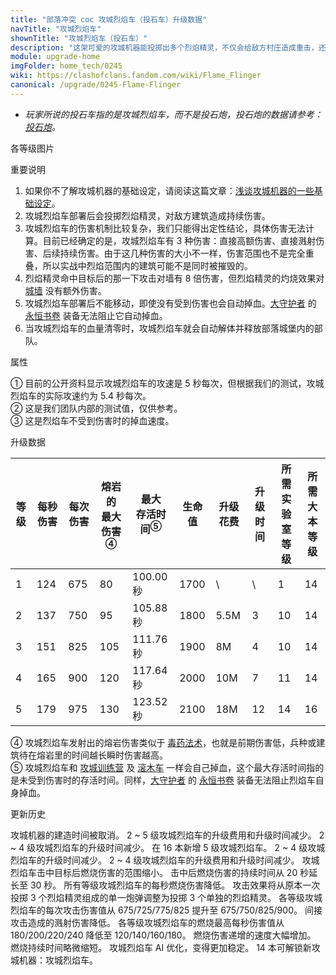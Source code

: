 ```yaml
---
title: "部落冲突 coc 攻城烈焰车（投石车）升级数据"
navTitle: "攻城烈焰车"
shownTitle: "攻城烈焰车（投石车）"
description: "这架可爱的攻城机器能投掷出多个烈焰精灵，不仅会给敌方村庄造成重击，还会留下一片持续燃烧的区域。攻城烈焰车的攻击范围很远，足以让自己在攻击时远离危险，但要小心攻击范围更远的防御建筑和陷阱！法术对攻城烈焰车无效。"
module: upgrade-home
imgFolder: home_tech/0245
wiki: https://clashofclans.fandom.com/wiki/Flame_Flinger
canonical: /upgrade/0245-Flame-Flinger
---
```


- *玩家所说的投石车指的是攻城烈焰车，而不是投石炮，投石炮的数据请参考：[投石炮](/upgrade/030e-Scattershot)。*

<UnitInfo :folder="$frontmatter.imgFolder" imgSrc="Flame_Flinger.png" :imgAlt="$frontmatter.navTitle" :description="$frontmatter.description" />

<SmallTitle>各等级图片</SmallTitle>

<Panel>
    <UnitImgGroup :folder="$frontmatter.imgFolder">
        <UnitImg imgTitle="1 级" imgSrc="Flame_Flinger1.png" />
        <UnitImg imgTitle="2 级" imgSrc="Flame_Flinger2.png" />
        <UnitImg imgTitle="3 级" imgSrc="Flame_Flinger3.png" />
        <UnitImg imgTitle="4 级" imgSrc="Flame_Flinger4.png" />
        <UnitImg imgTitle="5 级" imgSrc="Flame_Flinger5.png" />
    </UnitImgGroup>
</Panel>

<SmallTitle>重要说明</SmallTitle>

1. 如果你不了解攻城机器的基础设定，请阅读这篇文章：[浅谈攻城机器的一些基础设定](/p/6912)。
2. 攻城烈焰车部署后会投掷烈焰精灵，对敌方建筑造成持续伤害。
3. 攻城烈焰车的伤害机制比较复杂，我们只能得出定性结论，具体伤害无法计算。目前已经确定的是，攻城烈焰车有 3 种伤害：直接高额伤害、直接溅射伤害、后续持续伤害。由于这几种伤害的大小不一样，伤害范围也不是完全重叠，所以实战中烈焰范围内的建筑可能不是同时被摧毁的。
4. 烈焰精灵命中目标后的那一下攻击对墙有 8 倍伤害，但烈焰精灵的灼烧效果对 [城墙](/upgrade/0300-Walls) 没有额外伤害。
5. 攻城烈焰车部署后不能移动，即使没有受到伤害也会自动掉血。[大守护者](/upgrade/0202-Grand-Warden) 的 [永恒书卷](/upgrade/0780-Eternal-Tome) 装备无法阻止它自动掉血。
6. 当攻城烈焰车的血量清零时，攻城烈焰车就会自动解体并释放部落城堡内的部队。

<SmallTitle>属性</SmallTitle>

<UnitProperties>
    <UnitProperty pKey="攻击方式" pValue="寻找防御建筑攻击" />
    <UnitProperty pKey="攻击偏好" pValue="防御建筑 (偏好类型 1)" :isDefensePreferredTroop="true" />
    <UnitProperty pKey="伤害类型" pValue="范围伤害" />
    <UnitProperty pKey="攻击的目标" pValue="仅地面目标" />
    <UnitProperty pKey="攻击距离" pValue="11 格" />
    <UnitProperty pKey="攻击速度" pValue="约 5.4 秒/次<sup>①</sup>" />
    <UnitProperty pKey="首次进攻时机" pValue="到达目标后 4.5 秒<sup>②</sup>" />
    <UnitProperty pKey="移动速度" pValue="0.8 格/秒" />
    <UnitProperty pKey="掉血速度" pValue="每秒 17 血<sup>③</sup>" />
    <UnitProperty pKey="投掷物伤害半径" pValue="1 格" />
    <UnitProperty pKey="熔岩半径" pValue="2.5 格" />
    <UnitProperty pKey="熔岩持续时间" pValue="30 秒" />
    <UnitProperty pKey="所需攻城机器工坊等级" pValue="6" />
    <UnitProperty pKey="所需大本等级" pValue="14" />
    <UnitProperty pKey="建造时间" pValue="无" trainingSystem="2025" />
    <UnitProperty pKey="捐赠费用" pValue="15,15,45000,Elixir" :isDonationCost="true" />
</UnitProperties>

① 目前的公开资料显示攻城烈焰车的攻速是 5 秒每次，但根据我们的测试，攻城烈焰车的实际攻速约为 5.4 秒每次。<br>
② 这是我们团队内部的测试值，仅供参考。<br>
③ 这是烈焰车不受到伤害时的掉血速度。

<SmallTitle>升级数据</SmallTitle>

<script setup>
const tableExtraInfo = [
    {
        "column": 6,
        "type": "cost",
        "gpClass": "research",
        "icon": "Elixir"
    },
    {
        "column": 7,
        "type": "time",
        "gpClass": "research"
    }
];
</script>

<UnitTable :tableExtraInfo="tableExtraInfo">

| 等级 | 每秒伤害 | 每次伤害 |熔岩的<br>最大伤害<sup>④</sup>|最大<br>存活时间<sup>⑤</sup>| 生命值 | 升级花费|  升级时间  |所需<br>实验室等级|所需<br>大本等级|
| ---- |   ----  |   ----  |             ----            |            ----           |  ----  |   ---  |    ---    |       ----      |      ----     |
|   1  |   124   |   675   |              80             |          100.00 秒        |  1700  |    \   |     \     |         1       |       14      |
|   2  |   137   |   750   |              95             |          105.88 秒        |  1800  |  5.5M  |     3     |        10       |       14      |
|   3  |   151   |   825   |             105             |          111.76 秒        |  1900  |    8M  |     4     |        10       |       14      |
|   4  |   165   |   900   |             120             |          117.64 秒        |  2000  |   10M  |     7     |        11       |       14      |
|   5  |   179   |   975   |             130             |          123.52 秒        |  2100  |   18M  |    12     |        14       |       16      |
</UnitTable>

④ 攻城烈焰车发射出的熔岩伤害类似于 [毒药法术](/upgrade/0180-Poison-Spell)，也就是前期伤害低，兵种或建筑待在熔岩里的时间越长瞬时伤害越高。<br>
⑤ 攻城烈焰车和 [攻城训练营](/upgrade/0243-Siege-Barracks) 及 [滚木车](/upgrade/0244-Log-Launcher) 一样会自己掉血，这个最大存活时间指的是未受到伤害时的存活时间。同样，[大守护者](/upgrade/0202-Grand-Warden) 的 [永恒书卷](/upgrade/0780-Eternal-Tome) 装备无法阻止烈焰车自身掉血。

<SmallTitle>更新历史</SmallTitle>

<Timeline>
    <TimelineItem date="2025/03/27">
        <TimelineRow>攻城机器的建造时间被取消。</TimelineRow>
    </TimelineItem>
    <TimelineItem date="2024/11/25">
        <TimelineRow>2 ~ 5 级攻城烈焰车的升级费用和升级时间减少。</TimelineRow>
    </TimelineItem>
    <TimelineItem date="2024/06/18">
        <TimelineRow>2 ~ 4 级攻城烈焰车的升级时间减少。</TimelineRow>
    </TimelineItem>
    <TimelineItem date="2024/04/17">
        <TimelineRow>在 16 本新增 5 级攻城烈焰车。</TimelineRow>
    </TimelineItem>
    <TimelineItem date="2023/12/12">
        <TimelineRow>2 ~ 4 级攻城烈焰车的升级时间减少。</TimelineRow>
    </TimelineItem>
    <TimelineItem date="2022/10/10">
        <TimelineRow>2 ~ 4 级攻城烈焰车的升级费用和升级时间减少。</TimelineRow>
    </TimelineItem>
    <TimelineItem date="2022/06/27">
        <TimelineRow>攻城烈焰车击中目标后燃烧伤害的范围缩小。</TimelineRow>
        <TimelineRow>击中后燃烧伤害的持续时间从 20 秒延长至 30 秒。</TimelineRow>
        <TimelineRow>所有等级攻城烈焰车的每秒燃烧伤害降低。</TimelineRow>
    </TimelineItem>
    <TimelineItem date="2022/02/15">
        <TimelineRow>攻击效果将从原本一次投掷 3 个烈焰精灵组成的单一炮弹调整为投掷 3 个单独的烈焰精灵。</TimelineRow>
        <TimelineRow>各等级攻城烈焰车的每次攻击伤害值从 675/725/775/825 提升至 675/750/825/900。</TimelineRow>
        <TimelineRow>间接攻击造成的溅射伤害降低。</TimelineRow>
        <TimelineRow>各等级攻城烈焰车的燃烧最高每秒伤害值从 180/200/220/240 降低至 120/140/160/180。</TimelineRow>
        <TimelineRow>燃烧伤害递增的速度大幅增加。</TimelineRow>
        <TimelineRow>燃烧持续时间略微缩短。</TimelineRow>
        <TimelineRow>攻城烈焰车 AI 优化，变得更加稳定。</TimelineRow>
    </TimelineItem>
    <TimelineItem date="2021/12/09">
        <TimelineRow>14 本可解锁新攻城机器：攻城烈焰车。</TimelineRow>
    </TimelineItem>
    <TimelineItem :historyBottom="true" />
</Timeline>